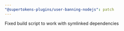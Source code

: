 ```yaml
---
"@supertokens-plugins/user-banning-nodejs": patch
---
```


Fixed build script to work with symlinked dependencies
